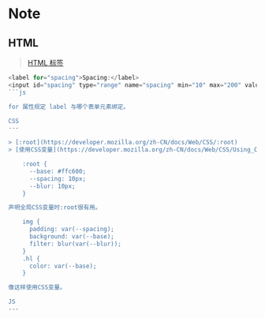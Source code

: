 Note
===

HTML
---

> [HTML <label> 标签](http://www.w3school.com.cn/tags/tag_label.asp)

```js
<label for="spacing">Spacing:</label>
<input id="spacing" type="range" name="spacing" min="10" max="200" value="10" data-sizing="px">
```js

for 属性规定 label 与哪个表单元素绑定。

CSS
---

> [:root](https://developer.mozilla.org/zh-CN/docs/Web/CSS/:root)
> [使用CSS变量](https://developer.mozilla.org/zh-CN/docs/Web/CSS/Using_CSS_variables)

    :root {
      --base: #ffc600;
      --spacing: 10px;
      --blur: 10px;
    }

声明全局CSS变量时:root很有用。

    img {
      padding: var(--spacing);
      background: var(--base);
      filter: blur(var(--blur));
    }
    .hl {
      color: var(--base);
    }

像这样使用CSS变量。

JS
---
